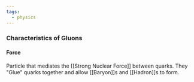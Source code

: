 ```yaml
---
tags:
  - physics
---
```

### Characteristics of Gluons
#### Force
Particle that mediates the [[Strong Nuclear Force]] between quarks.
They "Glue" quarks together and allow [[Baryon]]s and [[Hadron]]s to form. 